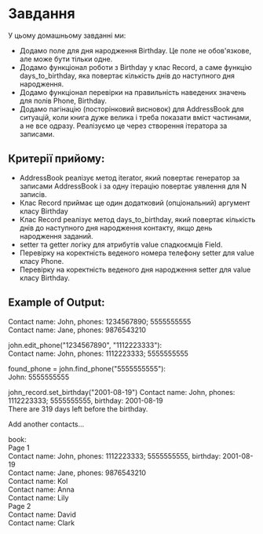 # Завдання  
  
У цьому домашньому завданні ми:  
* Додамо поле для дня народження Birthday. Це поле не обов'язкове, але може бути тільки одне.
* Додамо функціонал роботи з Birthday у клас Record, а саме функцію days_to_birthday, яка повертає кількість днів до наступного дня народження.
* Додамо функціонал перевірки на правильність наведених значень для полів Phone, Birthday.
* Додамо пагінацію (посторінковий висновок) для AddressBook для ситуацій, коли книга дуже велика і треба показати вміст частинами, а не все одразу. Реалізуємо це через створення ітератора за записами.  
  
## Критерії прийому:
* AddressBook реалізує метод iterator, який повертає генератор за записами AddressBook і за одну ітерацію повертає уявлення для N записів.
* Клас Record приймає ще один додатковий (опціональний) аргумент класу Birthday
* Клас Record реалізує метод days_to_birthday, який повертає кількість днів до наступного дня народження контакту, якщо день народження заданий.
* setter та getter логіку для атрибутів value спадкоємців Field.
* Перевірку на коректність веденого номера телефону setter для value класу Phone.
* Перевірку на коректність веденого дня народження setter для value класу Birthday.  
  
## Example of Output:
Contact name: John, phones: 1234567890; 5555555555  
Contact name: Jane, phones: 9876543210  

john.edit_phone("1234567890", "1112223333"):  
Contact name: John, phones: 1112223333; 5555555555  
  
found_phone = john.find_phone("5555555555"):  
John: 5555555555   
  
john_record.set_birthday("2001-08-19") 
Contact name: John, phones: 1112223333; 5555555555, birthday: 2001-08-19  
There are 319 days left before the birthday.  
  
Add another contacts...  
   
book:  
Page 1  
Contact name: John, phones: 1112223333; 5555555555, birthday: 2001-08-19  
Contact name: Jane, phones: 9876543210  
Contact name: Kol  
Contact name: Anna  
Contact name: Lily  
Page 2  
Contact name: David  
Contact name: Clark  